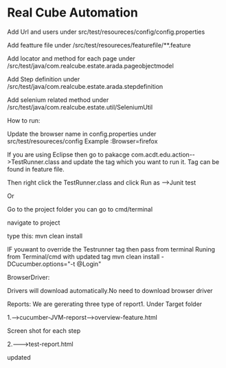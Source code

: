 # Real Cube Automation

Add Url and users under src/test/resoureces/config/config.properties

Add featture file under /src/test/resoureces/featurefile/**.feature

Add locator and method for each page under /src/test/java/com.realcube.estate.arada.pageobjectmodel

Add Step definition under /src/test/java/com.realcube.estate.arada.stepdefinition

Add selenium related method under /src/test/java/com.realcube.estate.util/SeleniumUtil

How to run:

Update the browser name in config.properties under src/test/resoureces/config
 Example :Browser=firefox

If you are using Eclipse then go to  pakacge com.acdt.edu.action-->TestRunner.class and update the tag which you want to run it.
Tag can be found in feature file.

Then right click the TestRunner.class and click Run as -->Junit test

Or

Go to the project folder
you can go to cmd/terminal
 
navigate to project

type this: mvn clean install

IF youwant to override the Testrunner tag then pass from terminal 
Runing from Terminal/cmd with updated tag
mvn clean install -DCucumber.options="-t @Login"

BrowserDriver:

Drivers will download automatically.No need to download browser driver

Reports:
We are gererating three type of report1. Under Target folder 

1.-->cucumber-JVM-reporst-->overview-feature.html

Screen shot for each step

2.--->test-report.html 

updated




